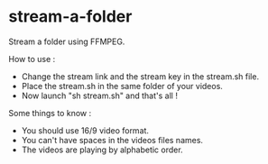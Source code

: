 # stream-a-folder
Stream a folder using FFMPEG.

How to use :
- Change the stream link and the stream key in the stream.sh file.
- Place the stream.sh in the same folder of your videos.
- Now launch "sh stream.sh" and that's all !

Some things to know :
- You should use 16/9 video format.
- You can't have spaces in the videos files names.
- The videos are playing by alphabetic order.
